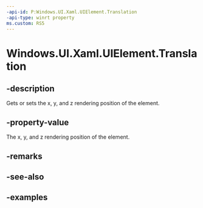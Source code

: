 ```yaml
---
-api-id: P:Windows.UI.Xaml.UIElement.Translation
-api-type: winrt property
ms.custom: RS5
---
```


<!-- Property syntax.
public Vector3 Translation { get;  set; }
-->

# Windows.UI.Xaml.UIElement.Translation

## -description
Gets or sets the x, y, and z rendering position of the element.



## -property-value

The x, y, and z rendering position of the element.

## -remarks

## -see-also

## -examples

